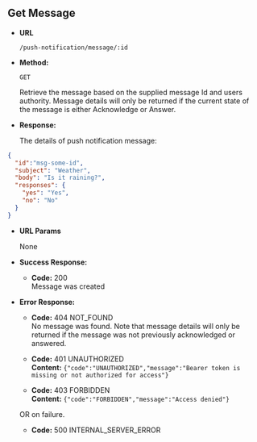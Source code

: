 Get Message
----

* **URL**

  `/push-notification/message/:id`

* **Method:**

  `GET`

  Retrieve the message based on the supplied message Id and users authority. Message details will only be returned if 
  the current state of the message is either Acknowledge or Answer.
  
* **Response:**

  The details of push notification message:


```json
{
  "id":"msg-some-id",
  "subject": "Weather",
  "body": "Is it raining?",
  "responses": {
    "yes": "Yes",
    "no": "No"
  }
}
```

*  **URL Params**

   None
 
* **Success Response:**
  * **Code:** 200 <br />
  Message was created
* **Error Response:**

  * **Code:** 404 NOT_FOUND <br />
  No message was found. Note that message details will only be returned if the message was not previously acknowledged or answered.

  * **Code:** 401 UNAUTHORIZED <br />
    **Content:** `{"code":"UNAUTHORIZED","message":"Bearer token is missing or not authorized for access"}`

  * **Code:** 403 FORBIDDEN <br />
    **Content:** `{"code":"FORBIDDEN","message":"Access denied"}`

  OR on failure.

  * **Code:** 500 INTERNAL_SERVER_ERROR <br />